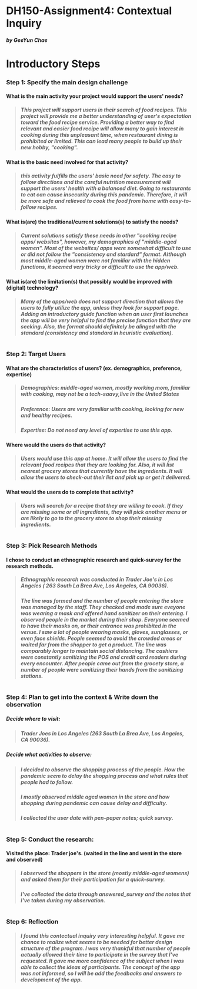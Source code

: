 # DH150-Assignment4: Contextual Inquiry
##### by GeeYun Chae 
#

# Introductory Steps
### Step 1: Specify the main design challenge
#### What is the main activity your project would support the users' needs?
> ##### This project will support users in their search of food recipes. This project will provide me a better understanding of user's expectation toward the food recipe service. Providing a better way to find relevant and easier food recipe will allow many to gain interest in cooking during this unpleasant time, when restaurant dining is prohibited or limited. This can lead many people to build up their new hobby, "cooking".
#### What is the basic need involved for that activity?
> ##### this activity fulfills the users' basic need for safety. The easy to follow directions and the careful nutrition measurement will support the users' health with a balanced diet. Going to restaurants to eat can cause insecurity during this pandemic. Therefore, it will be more safe and relieved to cook the food from home with easy-to-follow recipes. 
#### What is(are) the traditional/current solutions(s) to satisfy the needs?
> ##### Current solutions satisfy these needs in other "cooking recipe apps/ websites", however, my demographics of "middle-aged women". Most of the websites/ apps were somewhat difficult to use or did not follow the "consistency and stardard" format. Although most middle-aged women were not familiar with the hidden functions, it seemed very tricky or difficult to use the app/web.
#### What is(are) the limitation(s) that possibly would be improved with (digital) technology?
> ##### Many of the apps/web does not support direction that allows the users to fully utilize the app, unless they look for support page. Adding an introductory guide function when an user first launches the app will be very helpful to find the precise function that they are seeking. Also, the format should definitely be alinged with the standard (consistency and standard in heuristic evaluation).
#

### Step 2: Target Users
#### What are the characteristics of users? (ex. demographics, preference, expertise) 
> ##### Demographics: middle-aged women, mostly working mom, familiar with cooking, may not be a tech-saavy,live in the United States
> ##### Preference: Users are very familiar with cooking, looking for new and healthy recipes. 
> ##### Expertise: Do not need any level of expertise to use this app.
#### Where would the users do that activity?
> ##### Users would use this app at home. It will allow the users to find the relevant food recipes that they are looking for. Also, it will list nearest grocery stores that currently have the ingredients. It will allow the users to check-out their list and pick up or get it delivered. 
#### What would the users do to complete that activity?
> ##### Users will search for a recipe that they are willing to cook. If they are missing some or all ingredients, they will pick another menu or are likely to go to the grocery store to shop their missing ingredients. 
#

### Step 3: Pick Research Methods
#### I chose to conduct an ethnographic research and quick-survey for the research methods.
> ##### Ethnographic research was conducted in Trader Joe's in Los Angeles ( 263 South La Brea Ave, Los Angeles, CA 90036). 
> ##### The line was formed and the number of people entering the store was managed by the staff. They checked and made sure eveyone was wearing a mask and offered hand sanitizer on their entering. I observed people in the market during their shop. Everyone seemed to have their masks on, or their entrance was prohibited in the venue. I saw a lot of people wearing masks, gloves, sunglasses, or even face shields. People seemed to avoid the crowded areas or waited far from the shopper to get a product. The line was comparably longer to maintain social distancing. The cashiers were constantly sanitizing the POS and credit card readers during every encounter. After people came out from the grocety store, a number of people were sanitizing their hands from the sanitizing stations. 
#

### Step 4: Plan to get into the context & Write down the observation
##### Decide where to visit:
> ##### Trader Joes in Los Angeles (263 South La Brea Ave, Los Angeles, CA 90036).
##### Decide what activities to observe: 
> ##### I decided to observe the shopping process of the people. How the pandemic seem to delay the shopping process and what rules that people had to follow. 
> ##### I mostly observed middle aged women in the store and how shopping during pandemic can cause delay and difficulty.
> ##### I collected the user date with pen-paper notes; quick survey.
# 

### Step 5: Conduct the research:
#### Visited the place: Trader joe's. (waited in the line and went in the store and observed)
> ##### I observed the shoppers in the store (mostly middle-aged womens) and asked them for their participation for a quick-survey.
> ##### I've collected the data through answered_survey and the notes that I've taken during my observation.
#

### Step 6: Reflection
> ##### I found this contectual inquiry very interesting helpful. It gave me chance to realize what seems to be needed for better design structure of the program. I was very thankful that number of people actually allowed their time to participate in the survey that I've requested. It gave me more confidence of the subject when I was able to collect the ideas of participants. The concept of the app was not informed, so I will be add the feedbacks and answers to development of the app. 
